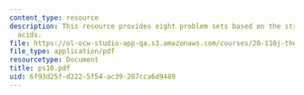```yaml
---
content_type: resource
description: This resource provides eight problem sets based on the structure of amino
  acids.
file: https://ol-ocw-studio-app-qa.s3.amazonaws.com/courses/20-110j-thermodynamics-of-biomolecular-systems-fall-2005/6f93d25fd2225f54ac39287cca6d9489_ps10.pdf
file_type: application/pdf
resourcetype: Document
title: ps10.pdf
uid: 6f93d25f-d222-5f54-ac39-287cca6d9489
---
```

